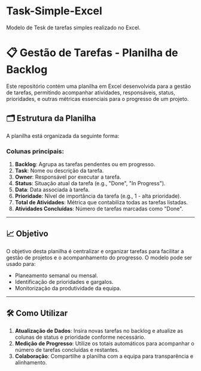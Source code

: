 # Task-Simple-Excel
Modelo de Tesk de tarefas simples realizado no Excel.

# 📋 Gestão de Tarefas - Planilha de Backlog

Este repositório contém uma planilha em Excel desenvolvida para a gestão de tarefas, permitindo acompanhar atividades, responsáveis, status, prioridades, e outras métricas essenciais para o progresso de um projeto.


## 🗂 Estrutura da Planilha

A planilha está organizada da seguinte forma:

### Colunas principais:
1. **Backlog**: Agrupa as tarefas pendentes ou em progresso.
2. **Task**: Nome ou descrição da tarefa.
3. **Owner**: Responsável por executar a tarefa.
4. **Status**: Situação atual da tarefa (e.g., "Done", "In Progress").
5. **Data**: Data associada à tarefa.
6. **Prioridade**: Nível de importância da tarefa (e.g., 1 - alta prioridade).
7. **Total de Atividades**: Métrica que contabiliza todas as tarefas listadas.
8. **Atividades Concluídas**: Número de tarefas marcadas como "Done".

---

## 📈 Objetivo

O objetivo desta planilha é centralizar e organizar tarefas para facilitar a gestão de projetos e o acompanhamento do progresso. O modelo pode ser usado para:
- Planeamento semanal ou mensal.
- Identificação de prioridades e gargalos.
- Monitorização da produtividade da equipa.

---

## 🛠 Como Utilizar

1. **Atualização de Dados**: Insira novas tarefas no backlog e atualize as colunas de status e prioridade conforme necessário.
2. **Medição de Progresso**: Utilize os totais automáticos para acompanhar o número de tarefas concluídas e restantes.
3. **Colaboração**: Compartilhe a planilha com a equipa para transparência e alinhamento.



